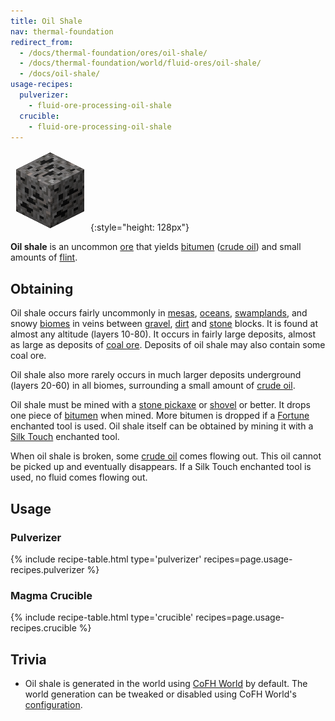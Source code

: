 ```yaml
---
title: Oil Shale
nav: thermal-foundation
redirect_from:
  - /docs/thermal-foundation/ores/oil-shale/
  - /docs/thermal-foundation/world/fluid-ores/oil-shale/
  - /docs/oil-shale/
usage-recipes:
  pulverizer:
    - fluid-ore-processing-oil-shale
  crucible:
    - fluid-ore-processing-oil-shale
---
```


![Oil shale](/assets/images/thermal-foundation/ore-fluid-crude-oil-gravel.png){:style="height: 128px"}


**Oil shale** is an uncommon [ore](https://minecraft.gamepedia.com/Ore) that
yields [bitumen](/docs/thermal-foundation/bitumen/) ([crude oil](/docs/thermal-foundation/crude-oil/)) and small
amounts of [flint](https://minecraft.gamepedia.com/Flint).


Obtaining
---------

Oil shale occurs fairly uncommonly in
[mesas](https://minecraft.gamepedia.com/Mesa),
[oceans](https://minecraft.gamepedia.com/Ocean),
[swamplands](https://minecraft.gamepedia.com/Swampland), and snowy
[biomes](https://minecraft.gamepedia.com/Biome) in veins between
[gravel](https://minecraft.gamepedia.com/Gravel),
[dirt](https://minecraft.gamepedia.com/Dirt) and
[stone](https://minecraft.gamepedia.com/Stone) blocks. It is found at almost any
altitude (layers 10-80). It occurs in fairly large deposits, almost as large as
deposits of [coal ore](https://minecraft.gamepedia.com/Coal_Ore). Deposits of
oil shale may also contain some coal ore.

Oil shale also more rarely occurs in much larger deposits underground (layers
20-60) in all biomes, surrounding a small amount of [crude
oil](/docs/thermal-foundation/crude-oil/).

Oil shale must be mined with a [stone
pickaxe](https://minecraft.gamepedia.com/Stone_Pickaxe) or
[shovel](https://minecraft.gamepedia.com/Stone_Shovel) or better. It drops one
piece of [bitumen](/docs/thermal-foundation/bitumen/) when mined. More bitumen is dropped if a
[Fortune](https://minecraft.gamepedia.com/Fortune) enchanted tool is used. Oil
shale itself can be obtained by mining it with a [Silk
Touch](https://minecraft.gamepedia.com/Silk_Touch) enchanted tool.

When oil shale is broken, some [crude oil](/docs/thermal-foundation/crude-oil/) comes flowing out.
This oil cannot be picked up and eventually disappears. If a Silk Touch
enchanted tool is used, no fluid comes flowing out.


Usage
-----

### Pulverizer
{% include recipe-table.html type='pulverizer' recipes=page.usage-recipes.pulverizer %}

### Magma Crucible
{% include recipe-table.html type='crucible' recipes=page.usage-recipes.crucible %}


Trivia
------

* Oil shale is generated in the world using [CoFH World](/docs/cofh-world/) by
  default. The world generation can be tweaked or disabled using CoFH World's
  [configuration](/docs/cofh-world/world-generator-configuration/).
